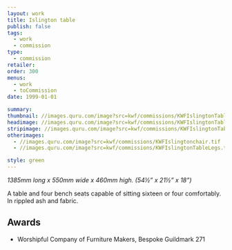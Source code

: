 ```yaml
---
layout: work
title: Islington table
publish: false
tags:
  - work
  - commission
type:
  - commission
retailer:
order: 300
menus:
  - work
  - toCommission
date: 1999-01-01

summary:
thumbnail: //images.quru.com/image?src=kwf/commissions/KWFIslingtonTable.jpg&right=0.85313&left=0.225&width=170&height=170
headimage: //images.quru.com/image?src=kwf/commissions/KWFIslingtonTable.jpg
stripimage: //images.quru.com/image?src=kwf/commissions/KWFIslingtonTable.jpg&bottom=0.68&top=0.068&autocropfit=1
otherimages:
  - //images.quru.com/image?src=kwf/commissions/KWFIslingtonchair.tif
  - //images.quru.com/image?src=kwf/commissions/KWFIslingtonTableLegs.tif

style: green
---
```

_1385mm long x 550mm wide x 460mm high. (54&frac12;” x 21&frac12;” x 18”)_

A table and four bench seats capable of sitting sixteen or four comfortably. In rippled ash and fabric.

## Awards ##
- Worshipful Company of Furniture Makers, Bespoke Guildmark 271
